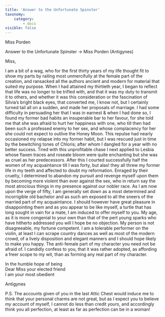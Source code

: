 ```yaml
---
title: 'Answer to the Unfortunate Spinster'
taxonomy:
    category:
        - docs
visible: false
---
```


<div class="author">Miss Porden</div>

<span class="title">Answer to the Unfortunate Spinster → Miss Porden (Antigynes) </span>

Miss,

I am a bit of a wag, who for the first thirty years of my life thought fit to show my parts by railing most unmercifully at the female part of the creation, and ransacked all the authors ancient and modern for material that suited my purpose. When I had attained my thirtieth year, I began to reflect that life was no longer to be trifled with, and that it was my duty to transmit it to others, and whether it was this consideration or the fascination of Silvia’s bright black eyes, that converted me, I know not, but I certainly turned tail all on a sudden, and made her proposals of marriage. I had some difficulty in persuading her that I was in earnest & when I had done so, I found my former bad habits an insuperable bar to her favour, for she told me that she was afraid to hurt her happiness with one, who till then had been such a professed enemy to her sex, and whose complacency for her she could not expect to outlive the Honey Moon. This repulse had nearly occasioned my relapse into my former habit, but I was rescued just in time by the bewitching tones of Chloris; after whom I dangled for a year with no better success. Tired with this unprofitable chase I next applied to Lesbia whose flaxen traces and roseate bloom were quite enchanting but she was as cruel as her predecessors. After this I courted successfully half the women of my acquaintance till I was forty, but alas! they all threw my former life in my teeth and affected to doubt my reformation. Enraged by their cruelty, I determined to abandon my pursuit and revenge myself upon them by becoming more violent than ever against the sex, who in return say the most atrocious things in my presence against our nobler race. As I am now upon the verge of fifty, I am generally set down as a most determined and incorrigible old bachelor and as such am exposed to all the sneers of the married part of my acquaintance. I should however have great pleasure in disappointing them and as you appear to be like myself, a turtle that has long sought in vain for a mate, I am induced to offer myself to you. My age, as it is more congenial to your own than that of the pert young sparks who have hitherto addressed you will I hope be no objection. My person is not disagreeable, my fortune competent. I am a tolerable performer on the violin, at least I can scrape country dances as well as most of the modern crowd, of a lively disposition and elegant manners and I should hope likely to make you happy. The anti-female part of my character you need not be afraid of. I candidly confess to you, that it was rather adopted, as affording a freer scope to my wit, than as forming any real part of my character.

In the humble hope of being  
Dear Miss your elected friend  
I am your most obedient 

Antigynes

P.S. The accounts given of you in the last Attic Chest would induce me to think that your personal charms are not great, but as I expect you to believe *my* account of myself, I cannot do less than credit *yours*, and accordingly think you all perfection, at least as far as perfection can be in a woman!